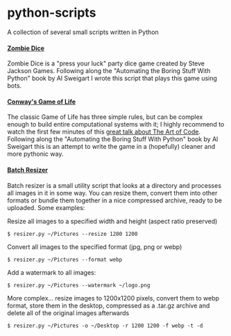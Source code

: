 # python-scripts
A collection of several small scripts written in Python

#### [Zombie Dice](https://github.com/herokunt/python-scripts/blob/main/zombiedice.py)
Zombie Dice is a "press your luck" party dice game created by Steve Jackson Games. Following along the "Automating the Boring Stuff With Python" book by Al Sweigart I wrote this script that plays this game using bots.

#### [Conway's Game of Life](https://github.com/herokunt/python-scripts/blob/main/conway.py)
The classic Game of Life has three simple rules, but can be complex enough to build entire computational systems with it; I highly recommend to watch the first few minutes of this [great talk about The Art of Code](https://www.youtube.com/watch?v=gdSlcxxYAA8). Following along the "Automating the Boring Stuff With Python" book by Al Sweigart this is an attempt to write the game in a (hopefully) cleaner and more pythonic way.

#### [Batch Resizer](https://github.com/herokunt/python-scripts/blob/main/batch-resizer.py)
Batch resizer is a small utility script that looks at a directory and processes all images in it in some way. You can resize them, convert them into other formats or bundle them together in a nice compressed archive, ready to be uploaded. Some examples: 

Resize all images to a specified width and height (aspect ratio preserved)

`$ resizer.py ~/Pictures --resize 1200 1200`

Convert all images to the specified format (jpg, png or webp)

`$ resizer.py ~/Pictures --format webp`

Add a watermark to all images:

`$ resizer.py ~/Pictures --watermark ~/logo.png`

More complex... resize images to 1200x1200 pixels, convert them to webp format,
store them in the desktop, compressed as a .tar.gz archive and delete all of the
original images afterwards

`$ resizer.py ~/Pictures -o ~/Desktop -r 1200 1200 -f webp -t -d`
